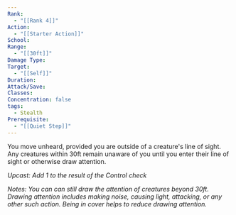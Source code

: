 ```yaml
---
Rank:
  - "[[Rank 4]]"
Action:
  - "[[Starter Action]]"
School: 
Range:
  - "[[30ft]]"
Damage Type: 
Target:
  - "[[Self]]"
Duration: 
Attack/Save: 
Classes: 
Concentration: false
tags:
  - Stealth
Prerequisite:
  - "[[Quiet Step]]"
---
```

You move unheard, provided you are outside of a creature's line of sight. Any creatures within 30ft remain unaware of you until you enter their line of sight or otherwise draw attention.

*Upcast: Add 1 to the result of the Control check*

*Notes: You can can still draw the attention of creatures beyond 30ft. Drawing attention includes making noise, causing light, attacking, or any other such action. Being in cover helps to reduce drawing attention.*